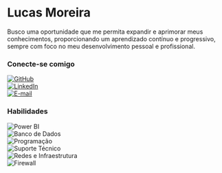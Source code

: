 # Lucas Moreira  

Busco uma oportunidade que me permita expandir e aprimorar meus conhecimentos, proporcionando um aprendizado contínuo e progressivo, sempre com foco no meu desenvolvimento pessoal e profissional.  

### Conecte-se comigo  

[![GitHub](https://img.shields.io/badge/GitHub-000?style=for-the-badge&logo=github&logoColor=30A3DC)](https://github.com/xXlucasviniciusXx)  
[![LinkedIn](https://img.shields.io/badge/LinkedIn-000?style=for-the-badge&logo=linkedin&logoColor=30A3DC)](https://www.linkedin.com/in/lucas-vin%C3%ADcius-jesus-moreira-2ab250107/)  
[![E-mail](https://img.shields.io/badge/-Email-000?style=for-the-badge&logo=microsoft-outlook&logoColor=E94D5F)](mailto:seuemail@exemplo.com)  

### Habilidades  

![Power BI](https://img.shields.io/badge/Power%20BI-000?style=for-the-badge&logo=powerbi&logoColor=30A3DC)  
![Banco de Dados](https://img.shields.io/badge/Banco%20de%20Dados-000?style=for-the-badge&logo=postgresql&logoColor=E94D5F)  
![Programação](https://img.shields.io/badge/Programação-000?style=for-the-badge&logo=python&logoColor=30A3DC)  
![Suporte Técnico](https://img.shields.io/badge/Suporte%20Técnico-000?style=for-the-badge&logo=windows&logoColor=E94D5F)  
![Redes e Infraestrutura](https://img.shields.io/badge/Redes%20e%20Infraestrutura-000?style=for-the-badge&logo=cisco&logoColor=30A3DC)  
![Firewall](https://img.shields.io/badge/Firewall-000?style=for-the-badge&logo=fortinet&logoColor=E94D5F)  
